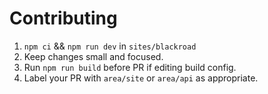 # Contributing

1. `npm ci` && `npm run dev` in `sites/blackroad`
2. Keep changes small and focused.
3. Run `npm run build` before PR if editing build config.
4. Label your PR with `area/site` or `area/api` as appropriate.
